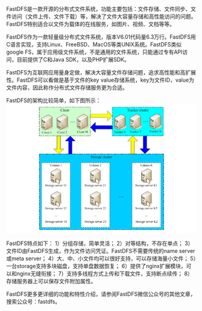 
  FastDFS是一款开源的分布式文件系统，功能主要包括：文件存储、文件同步、文件访问（文件上传、文件下载）等，解决了文件大容量存储和高性能访问的问题。FastDFS特别适合以文件为载体的在线服务，如图片、视频、文档等等。




  FastDFS作为一款轻量级分布式文件系统，版本V6.01代码量6.3万行。FastDFS用C语言实现，支持Linux、FreeBSD、MacOS等类UNIX系统。FastDFS类似google FS，属于应用级文件系统，不是通用的文件系统，只能通过专有API访问，目前提供了C和Java SDK，以及PHP扩展SDK。

  FastDFS为互联网应用量身定做，解决大容量文件存储问题，追求高性能和高扩展性。FastDFS可以看做是基于文件的key value存储系统，key为文件ID，value为文件内容，因此称作分布式文件存储服务更为合适。

  FastDFS的架构比较简单，如下图所示：
  ![architect](images/architect.png)

  FastDFS特点如下：
    1）分组存储，简单灵活；
    2）对等结构，不存在单点；
    3）文件ID由FastDFS生成，作为文件访问凭证。FastDFS不需要传统的name server或meta server；
    4）大、中、小文件均可以很好支持，可以存储海量小文件；
    5）一台storage支持多块磁盘，支持单盘数据恢复；
    6）提供了nginx扩展模块，可以和nginx无缝衔接；
    7）支持多线程方式上传和下载文件，支持断点续传；
    8）存储服务器上可以保存文件附加属性。

  FastDFS更多更详细的功能和特性介绍，请参阅FastDFS微信公众号的其他文章，搜索公众号：fastdfs。
